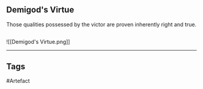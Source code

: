 ## Demigod's Virtue
Those qualities possessed by the victor
are proven inherently right and true.
## 
![[Demigod's Virtue.png]]

---
## Tags
#Artefact